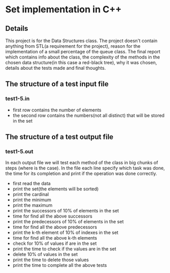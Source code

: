 # Set implementation in C++

## Details

This project is for the Data Structures class. The project doesn't contain
anything from STL(a requirement for the project), reason for the implementation
of a small percentage of the queue class. The final report which contains info
about the class, the complexity of the methods in the chosen data structure(in
this case a red-black tree), why it was chosen, details about the tests made and
final thoughts.

## The structure of a test input file

### test1-5.in

- first row contains the number of elements
- the second row contains the numbers(not all distinct) that will be stored in
  the set

## The structure of a test output file

### test1-5.out

In each output file we will test each method of the class in big chunks of steps
(where is the case). In the file each line specify which task was done, the
time for its completion and print if the operation was done correctly.

- first read the data
- print the set(the elements will be sorted)
- print the cardinal
- print the minimum
- print the maximum
- print the successors of 10% of elements in the set
- time for find all the above successors
- print the predecessors of 10% of elements in the set
- time for find all the above predecessors
- print the k-th element of 10% of indexes in the set
- time for find all the above k-th elements
- check for 10% of values if are in the set
- print the time to check if the values are in the set
- delete 10% of values in the set
- print the time to delete those values
- print the time to complete all the above tests

